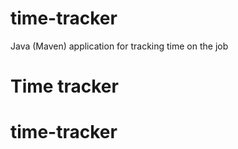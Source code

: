 # time-tracker
Java (Maven) application for tracking time on the job

Time tracker
=======
# time-tracker
